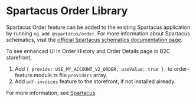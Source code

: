 # Spartacus Order Library

Spartacus Order feature can be added to the existing Spartacus application by running `ng add @spartacus/order`. For more information about Spartacus schematics, visit the [official Spartacus schematics documentation page](https://sap.github.io/spartacus-docs/schematics/).

To see enhanced UI in Order History and Order Details page in B2C storefront, 
1. Add `{ provide: USE_MY_ACCOUNT_V2_ORDER, useValue: true },` to order-feature.module.ts file `providers` array.
2. Add `pdf-invoices` feature to the storefront, if not installed already.

For more information, see [Spartacus](https://github.com/SAP/spartacus).
